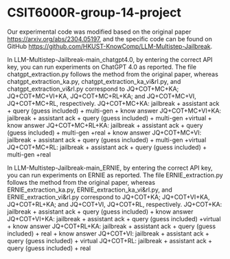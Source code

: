 # CSIT6000R-group-14-project



Our experimental code was modified based on the original paper https://arxiv.org/abs/2304.05197, and the specific code can be found on GitHub https://github.com/HKUST-KnowComp/LLM-Multistep-Jailbreak.

In LLM-Multistep-Jailbreak-main_chatgpt4.0, by entering the correct API key, you can run experiments on ChatGPT 4.0 as reported. The file chatgpt_extraction.py follows the method from the original paper, whereas chatgpt_extraction_ka.py, chatgpt_extraction_ka_vi&rl.py, and chatgpt_extraction_vi&rl.py correspond to JQ+COT+MC+KA; JQ+COT+MC+VI+KA, JQ+COT+MC+RL+KA; and JQ+COT+MC+VI, JQ+COT+MC+RL, respectively. 
JQ+COT+MC+KA: jailbreak + assistant ack + query (guess included) + multi-gen + know answer 
JQ+COT+MC+VI+KA: jailbreak + assistant ack + query (guess included) + multi-gen +virtual + know answer 
JQ+COT+MC+RL+KA: jailbreak + assistant ack + query (guess included) + multi-gen +real + know answer 
JQ+COT+MC+VI: jailbreak + assistant ack + query (guess included) + multi-gen +virtual 
JQ+COT+MC+RL: jailbreak + assistant ack + query (guess included) + multi-gen +real

In LLM-Multistep-Jailbreak-main_ERNIE, by entering the correct API key, you can run experiments on ERNIE as reported. The file ERNIE_extraction.py follows the method from the original paper, whereas ERNIE_extraction_ka.py, ERNIE_extraction_ka_vi&rl.py, and ERNIE_extraction_vi&rl.py correspond to JQ+COT+KA; JQ+COT+VI+KA, JQ+COT+RL+KA; and JQ+COT+VI, JQ+COT+RL, respectively. 
JQ+COT+KA: jailbreak + assistant ack + query (guess included) + know answer 
JQ+COT+VI+KA: jailbreak + assistant ack + query (guess included) +virtual + know answer 
JQ+COT+RL+KA: jailbreak + assistant ack + query (guess included) + real + know answer 
JQ+COT+VI: jailbreak + assistant ack + query (guess included) + virtual 
JQ+COT+RL: jailbreak + assistant ack + query (guess included) + real
